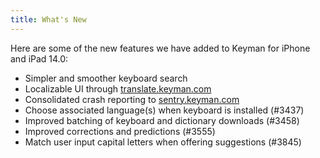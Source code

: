 ```yaml
---
title: What's New
---
```


Here are some of the new features we have added to Keyman for iPhone and iPad 14.0:

* Simpler and smoother keyboard search
* Localizable UI through [translate.keyman.com](https://translate.keyman.com)
* Consolidated crash reporting to [sentry.keyman.com](https://sentry.keyman.com)
* Choose associated language(s) when keyboard is installed (#3437)
* Improved batching of keyboard and dictionary downloads (#3458)
* Improved corrections and predictions (#3555)
* Match user input capital letters when offering suggestions (#3845)
